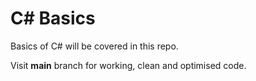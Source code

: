 # C# Basics

Basics of C# will be covered in this repo.

Visit **main** branch for working, clean and optimised code.
